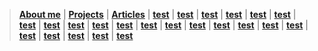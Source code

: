 > [**About me**](/about) | [**Projects**](/projects) | [**Articles**](/articles) | [**test**](/test) | [**test**](/test) | [**test**](/test) | [**test**](/test) | [**test**](/test) | [**test**](/test) | [**test**](/test) | [**test**](/test) | [**test**](/test) | [**test**](/test) | [**test**](/test) | [**test**](/test) | [**test**](/test) | [**test**](/test) | [**test**](/test) | [**test**](/test) | [**test**](/test) | [**test**](/test) | [**test**](/test) | [**test**](/test) | [**test**](/test) | [**test**](/test) | [**test**](/test)
